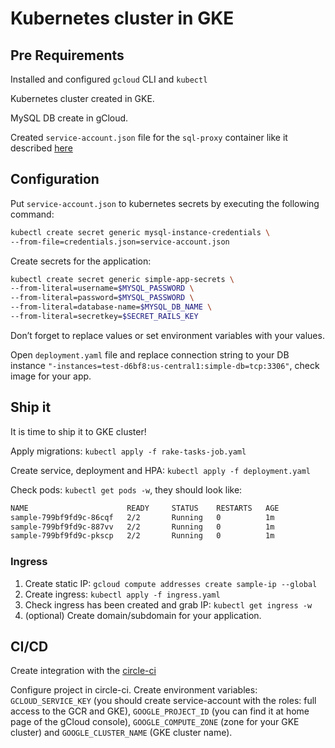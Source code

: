 # Kubernetes cluster in GKE

## Pre Requirements

Installed and configured `gcloud` CLI and `kubectl`

Kubernetes cluster created in GKE.

MySQL DB create in gCloud.

Created `service-account.json` file for the `sql-proxy` container like it described [here](https://cloud.google.com/sql/docs/mysql/connect-kubernetes-engine#2_create_a_service_account)

## Configuration

Put `service-account.json` to kubernetes secrets by executing the following command:

```bash
kubectl create secret generic mysql-instance-credentials \
--from-file=credentials.json=service-account.json
```

Create secrets for the application:

```bash
kubectl create secret generic simple-app-secrets \
--from-literal=username=$MYSQL_PASSWORD \
--from-literal=password=$MYSQL_PASSWORD \
--from-literal=database-name=$MYSQL_DB_NAME \
--from-literal=secretkey=$SECRET_RAILS_KEY
```

Don’t forget to replace values or set environment variables with your values.

Open `deployment.yaml` file and replace connection string to your DB instance `"-instances=test-d6bf8:us-central1:simple-db=tcp:3306"`, check image for your app.

## Ship it

It is time to ship it to GKE cluster!

Apply migrations: `kubectl apply -f rake-tasks-job.yaml`

Create service, deployment and HPA: `kubectl apply -f deployment.yaml`

Check pods: `kubectl get pods -w`, they should look like:

```bash
NAME                      READY     STATUS    RESTARTS   AGE
sample-799bf9fd9c-86cqf   2/2       Running   0          1m
sample-799bf9fd9c-887vv   2/2       Running   0          1m
sample-799bf9fd9c-pkscp   2/2       Running   0          1m
```

### Ingress

1. Create static IP: `gcloud compute addresses create sample-ip --global`
2. Create ingress: `kubectl apply -f ingress.yaml`
3. Check ingress has been created and grab IP: `kubectl get ingress -w`
4. (optional) Create domain/subdomain for your application.

## CI/CD

Create integration with the [circle-ci](http://circleci.com/)

Configure project in circle-ci. Create environment variables: `GCLOUD_SERVICE_KEY` (you should create service-account with the roles: full access to the GCR and GKE), `GOOGLE_PROJECT_ID` (you can find it at home page of the gCloud console), `GOOGLE_COMPUTE_ZONE` (zone for your GKE cluster) and `GOOGLE_CLUSTER_NAME` (GKE cluster name).
